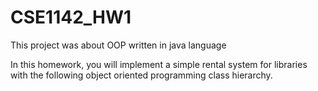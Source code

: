 # CSE1142_HW1
This project was about OOP written in java language

In this homework, you will implement a simple rental system for libraries with the following object oriented programming class hierarchy.
